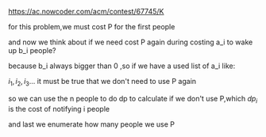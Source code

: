 https://ac.nowcoder.com/acm/contest/67745/K

for this problem,we must cost P for the first people

and now we think about if we need cost P again during costing a_i to wake up b_i people?

because b_i always bigger than 0 ,so if we have a used list of a_i like:

$i_1,i_2,i_3...$ it must be true that we don't need to use P again

so we can  use the n people to do dp to calculate if we don't use P,which $dp_i$ is the cost of notifying i people

and last we enumerate how many people we use P

 

